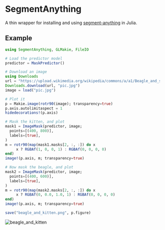 # SegmentAnything

A thin wrapper for installing and using 
[segment-anything](https://github.com/facebookresearch/segment-anything) 
in Julia.

## Example

```julia
using SegmentAnything, GLMakie, FileIO

# Load the predictor model
predictor = MaskPredictor()

# Download an image
using Downloads
url = "https://upload.wikimedia.org/wikipedia/commons/a/a1/Beagle_and_sleeping_black_and_white_kitty-01.jpg"
Downloads.download(url, "pic.jpg")
image = load("pic.jpg")

# Plot it
p = Makie.image(rotr90(image); transparency=true)
p.axis.autolimitaspect = 1
hidedecorations!(p.axis)

# Mask the kitten, and plot
mask1 = ImageMask(predictor, image; 
  points=[(400, 800)],
  labels=[true],
)
m = rotr90(map(mask1.masks[2, :, :]) do x
     x ? RGBAf(1, 0, 0, 1) : RGBAf(0, 0, 0, 0)
end)
image!(p.axis, m; transparency=true)

# Now mask the beagle, and plot
mask2 = ImageMask(predictor, image; 
  points=[(400, 600)],
  labels=[true],
)
m = rotr90(map(mask2.masks[2, :, :]) do x
     x ? RGBAf(0, 0.0, 1.0, 1) : RGBAf(0, 0, 0, 0)
end)
image!(p.axis, m; transparency=true)

save("beagle_and_kitten.png", p.figure)
```

![beagle_and_kitten](https://user-images.githubusercontent.com/2534009/234685142-9483bd40-1af0-4912-bb25-6024ed0e06fa.png)
